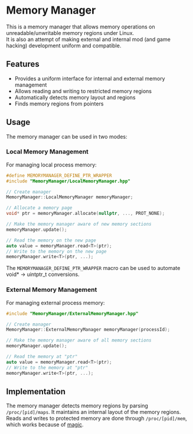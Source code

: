 # Memory Manager

This is a memory manager that allows memory operations on unreadable/unwritable memory regions under Linux.  
It is also an attempt of making external and internal mod (and game hacking) development uniform and compatible.

## Features

- Provides a uniform interface for internal and external memory management
- Allows reading and writing to restricted memory regions
- Automatically detects memory layout and regions
- Finds memory regions from pointers

## Usage

The memory manager can be used in two modes:

### Local Memory Management

For managing local process memory:

```c++
#define MEMORYMANAGER_DEFINE_PTR_WRAPPER
#include "MemoryManager/LocalMemoryManager.hpp" 

// Create manager
MemoryManager::LocalMemoryManager memoryManager;

// Allocate a memory page
void* ptr = memoryManager.allocate(nullptr, ..., PROT_NONE);

// Make the memory manager aware of new memory sections
memoryManager.update();

// Read the memory on the new page
auto value = memoryManager.read<T>(ptr);
// Write to the memory on the new page
memoryManager.write<T>(ptr, ...);
```

The `MEMORYMANAGER_DEFINE_PTR_WRAPPER` macro can be used to automate void* -> uintptr_t conversions.

### External Memory Management

For managing external process memory:

```c++
#include "MemoryManager/ExternalMemoryManager.hpp"

// Create manager
MemoryManager::ExternalMemoryManager memoryManager(processId);

// Make the memory manager aware of all memory sections
memoryManager.update();

// Read the memory at "ptr"
auto value = memoryManager.read<T>(ptr);
// Write to the memory at "ptr"
memoryManager.write<T>(ptr, ...);
```

## Implementation

The memory manager detects memory regions by parsing `/proc/[pid]/maps`. It maintains an internal layout of the memory regions.  
Reads and writes to protected memory are done through `/proc/[pid]/mem`, which works because of [magic](https://offlinemark.com/2021/05/12/an-obscure-quirk-of-proc/).
